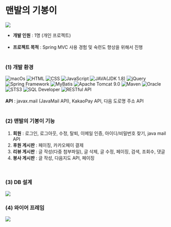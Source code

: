 <h1>맨발의 기봉이</h1>
<img src="https://github.com/907hza/cyworld/assets/145747413/56d60a07-12c4-4698-9956-531bc755d0d3">
<ul>
<li><b>개발 인원</b> : 1명 (개인 프로젝트)</li></br>
<li><b>프로젝트 목적</b> : Spring MVC 사용 경험 및 숙련도 향상을 위해서 진행</li></br>
</ul>

<h3>(1) 개발 환경</h3>
<div>
<img alt="macOs" src="https://img.shields.io/badge/mac%20os-000000?style=for-the-badge&logo=apple&logoColor=white">
<img alt="HTML" src="https://img.shields.io/badge/HTML-239120?style=for-the-badge&logo=html5&logoColor=white">
<img alt="CSS" src="https://img.shields.io/badge/CSS-239120?&style=for-the-badge&logo=css3&logoColor=white">
<img alt="JavaScript" src="https://img.shields.io/badge/JavaScript-F7DF1E?style=for-the-badge&logo=JavaScript&logoColor=white">
<img alt="JAVA(JDK 1.8)" src="https://img.shields.io/badge/Java-ED8B00?style=for-the-badge&logo=openjdk&logoColor=white">
<img alt="jQuery" src="https://img.shields.io/badge/jQuery-0769AD?style=for-the-badge&logo=jquery&logoColor=white">
<img alt="Spring Framework" src="https://img.shields.io/badge/Spring-6DB33F?style=for-the-badge&logo=spring&logoColor=white">
<img alt="MyBatis" src ="https://img.shields.io/badge/MyBatis-blue.svg?&style=for-the-badge&logo=MyBatis&logoColor=white"/>
<img alt="Apache Tomcat 9.0" src ="https://img.shields.io/badge/Apache Tomcat-yellow.svg?&style=for-the-badge&logo=Apache Tomcat&logoColor=black"/>
<img alt="Maven" src ="https://img.shields.io/badge/Maven-orange.svg?&style=for-the-badge&logo=Maven&logoColor=white"/>
<img alt="Oracle" src ="https://img.shields.io/badge/Oracle-white.svg?&style=for-the-badge&logo=Oracle&logoColor=black"/>
<img alt="STS3" src ="https://img.shields.io/badge/STS3-green.svg?&style=for-the-badge&logo=STS3&logoColor=white"/>
<img alt="SQL Developer" src ="https://img.shields.io/badge/SQL Developer-red.svg?&style=for-the-badge&logo=SQL Developer&logoColor=white"/>
<img alt="RESTful API" src ="https://img.shields.io/badge/RESTful API-powderblue.svg?&style=for-the-badge&logo=RESTful API&logoColor=white"/>
<br><br>
<b>API</b> : javax.mail (JavaMail API), KakaoPay API, 다음 도로명 주소 API
</div>
<br>

<h3>(2) 맨발의 기봉이 기능</h3>
<p>
<ol>
<li><b>회원</b> : 로그인, 로그아웃, 수정, 탈퇴, 이메일 인증, 아이디/비밀번호 찾기, java mail API</li>
<li><b>후원 게시판</b> : 페이징, 카카오페이 결제</li>
<li><b>리뷰 게시판</b> : 글 작성(다중 첨부파일), 글 삭제, 글 수정, 페이징, 검색, 조회수, 댓글</li>
<li><b>봉사 게시판</b> : 글 작성, 다음지도 API, 페이징</li>
</ol>
</p>
<br>
<h3>(3) DB 설계</h3>
<img src="https://github.com/907hza/gibong/assets/145747413/4638051a-8f1b-4e5c-83c9-db181bfd25e6" />
<br>
<h3>(4) 와이어 프레임</h3>
<img src="https://github.com/907hza/cyworld/assets/145747413/597a0197-1632-4412-83e1-a468efa8be76">

